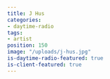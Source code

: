 ```yaml
---
title: J Hus
categories:
- daytime-radio
tags:
- artist
position: 150
image: "/uploads/j-hus.jpg"
is-daytime-radio-featured: true
is-client-featured: true
---
```


